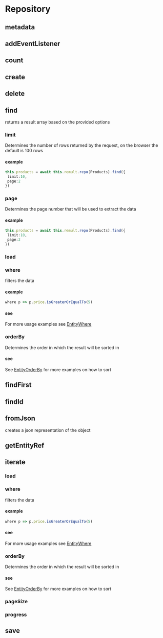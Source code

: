 # Repository
## metadata
## addEventListener
## count
## create
## delete
## find
returns a result array based on the provided options
### limit
Determines the number of rows returned by the request, on the browser the default is 100 rows
#### example
```ts
this.products = await this.remult.repo(Products).find({
 limit:10,
 page:2
})
```

### page
Determines the page number that will be used to extract the data
#### example
```ts
this.products = await this.remult.repo(Products).find({
 limit:10,
 page:2
})
```

### load
### where
filters the data
#### example
```ts
where p => p.price.isGreaterOrEqualTo(5)
```

#### see
For more usage examples see [EntityWhere](https://remult-ts.github.io/guide/ref_entitywhere)

### orderBy
Determines the order in which the result will be sorted in
#### see
See [EntityOrderBy](https://remult-ts.github.io/guide/ref__entityorderby) for more examples on how to sort

## findFirst
## findId
## fromJson
creates a json representation of the object
## getEntityRef
## iterate
### load
### where
filters the data
#### example
```ts
where p => p.price.isGreaterOrEqualTo(5)
```

#### see
For more usage examples see [EntityWhere](https://remult-ts.github.io/guide/ref_entitywhere)

### orderBy
Determines the order in which the result will be sorted in
#### see
See [EntityOrderBy](https://remult-ts.github.io/guide/ref__entityorderby) for more examples on how to sort

### pageSize
### progress
## save
